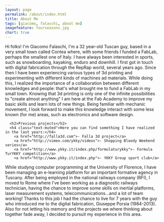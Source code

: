 ```yaml
---
layout: page
permalink: /about/index.html
title: About Me
tags: [giacomo, falaschi, about me]
imagefeature: fourseasons.jpg
chart: true
---
```

Hi folks! I'm Giacomo Falaschi, I'm a 32 year-old Tuscan guy, based in a very small town called Contea where, with some friends I funded a FabLab, perhaps the smallest one of Italy.
        I have always been interested in sports, such as snowboarding, kayaking, enduro and downhill. 
        I first got in touch with digital fabrication through the RepRap world, several years ago. Since then I have been experiencing various types of 3d printing and experimenting with different kinds of machines ad materials.  While doing this, I realized the importance of a collaboration between different knowledges and people: that's what brought me to fund a FabLab in my small town.
        Knowing that 3d printing is only one of the infinite possibilities to "create almost anything" I am here at the Fab Academy to improve my basic skills and learn lots of new things. Being familiar with mechanic movement, I look forward to make this knowledge interact with some less known (for me) areas, such as electronics and software design.
		

      <h2>Previous projects</h2>
      <h4 class="text-muted">Here you can find something I have realized in the last years:</h4>
        <a href="http://falla3d.com">- Falla 3d project</a>
        <a href="http://vimeo.com/ykky/videos">- Shopping Bloody Weekend series</a>
        <a href="http://www.ykky.it/index.php/formulaturykky">- Formula TurYKKY competition</a>
        <a href="http://www.ykky.it/index.php">- YKKY Group sport club</a>

	  
While studyng computer programming at the University of Florence, I have been managing an e-learning platform for an important formative agency in Tuscany. After being employed in the national railways company (RFI), I moved to Rome where I've been working as a diagnostic railways technician, having the chance to improve some skills on inertial platforms, laser measurement systems, telecommunications...and a lot of team working!
        Thanks to this job I had the chance to live for 7 years with the guy who introduced me to the digital fabrication, Giuseppe Porsia (1984-2013). Also for not letting his memory and the projects we where thinking about together fade away, I decided to pursuit my experience in this area.